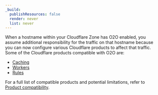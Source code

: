 ```yaml
---
_build:
  publishResources: false
  render: never
  list: never
---
```


When a hostname within your Cloudflare Zone has O2O enabled, you assume additional responsibility for the traffic on that hostname because you can now configure various Cloudflare products to affect that traffic. Some of the Cloudflare products compatible with O2O are:

- [Caching](/cache/)
- [Workers](/workers/)
- [Rules](/rules/)

For a full list of compatible products and potential limitations, refer to [Product compatibility](/cloudflare-for-platforms/cloudflare-for-saas/saas-customers/product-compatibility/).
